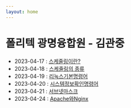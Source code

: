 ```yaml
---
layout: home
---
```


# 폴리텍 광명융합원 - 김관중

 - 2023-04-17 : [스케줄링이란?](스케줄링_0417)
 - 2023-04-18 : [스케줄링의 종류](스케줄링_0418)
 - 2023-04-19 : [리눅스기본명령어](리눅스기본명령어_0419)
 - 2023-04-20 : [시스템정보확인명령어](시스템정보확인명령어_0420)
 - 2023-04-21 : [서브넷마스크](서브넷마스크_0421)
 - 2023-04-24 : [Apache와Nginx](ApacheAndNginx)